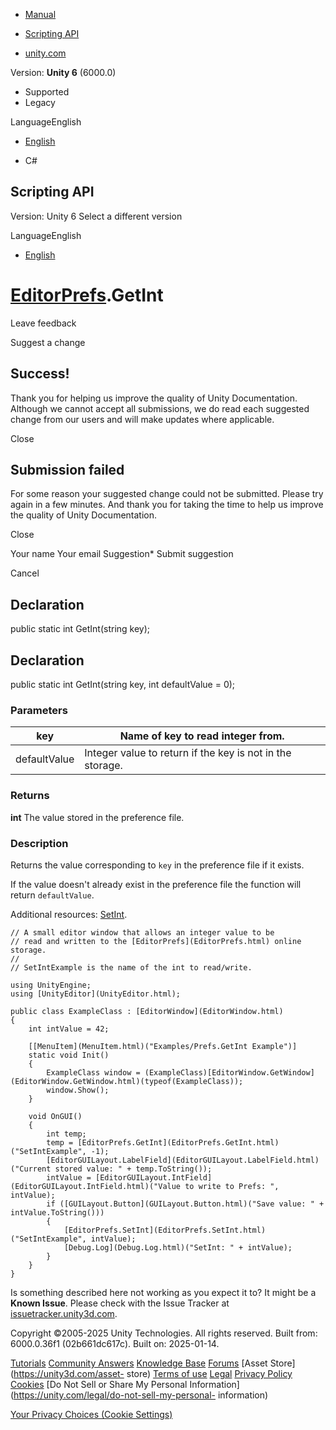 [ ]()

  * [Manual](../Manual/index.html)
  * [Scripting API](../ScriptReference/index.html)

  * [unity.com](https://unity.com/)

Version: **Unity 6** (6000.0)

  * Supported
  * Legacy

LanguageEnglish

  * [English]()

  * C#

[ ](https://docs.unity3d.com)

## Scripting API

Version: Unity 6 Select a different version

LanguageEnglish

  * [English]()

#  [EditorPrefs](EditorPrefs.html).GetInt

Leave feedback

Suggest a change

## Success!

Thank you for helping us improve the quality of Unity Documentation. Although
we cannot accept all submissions, we do read each suggested change from our
users and will make updates where applicable.

Close

## Submission failed

For some reason your suggested change could not be submitted. Please <a>try
again</a> in a few minutes. And thank you for taking the time to help us
improve the quality of Unity Documentation.

Close

Your name Your email Suggestion* Submit suggestion

Cancel

[ ]()

## Declaration

public static int GetInt(string key);

## Declaration

public static int GetInt(string key, int defaultValue = 0);

### Parameters

key | Name of key to read integer from.  
---|---  
defaultValue | Integer value to return if the key is not in the storage.  
  
### Returns

**int** The value stored in the preference file.

### Description

Returns the value corresponding to `key` in the preference file if it exists.

If the value doesn't already exist in the preference file the function will
return `defaultValue`.  
  
Additional resources: [SetInt](EditorPrefs.SetInt.html).

    
    
    // A small editor window that allows an integer value to be
    // read and written to the [EditorPrefs](EditorPrefs.html) online storage.
    //
    // SetIntExample is the name of the int to read/write.  
      
    using UnityEngine;
    using [UnityEditor](UnityEditor.html);  
      
    public class ExampleClass : [EditorWindow](EditorWindow.html)
    {
        int intValue = 42;  
      
        [[MenuItem](MenuItem.html)("Examples/Prefs.GetInt Example")]
        static void Init()
        {
            ExampleClass window = (ExampleClass)[EditorWindow.GetWindow](EditorWindow.GetWindow.html)(typeof(ExampleClass));
            window.Show();
        }  
      
        void OnGUI()
        {
            int temp;
            temp = [EditorPrefs.GetInt](EditorPrefs.GetInt.html)("SetIntExample", -1);
            [EditorGUILayout.LabelField](EditorGUILayout.LabelField.html)("Current stored value: " + temp.ToString());
            intValue = [EditorGUILayout.IntField](EditorGUILayout.IntField.html)("Value to write to Prefs: ", intValue);
            if ([GUILayout.Button](GUILayout.Button.html)("Save value: " + intValue.ToString()))
            {
                [EditorPrefs.SetInt](EditorPrefs.SetInt.html)("SetIntExample", intValue);
                [Debug.Log](Debug.Log.html)("SetInt: " + intValue);
            }
        }
    }
    

Is something described here not working as you expect it to? It might be a
**Known Issue**. Please check with the Issue Tracker at
[issuetracker.unity3d.com](https://issuetracker.unity3d.com).

Copyright ©2005-2025 Unity Technologies. All rights reserved. Built from:
6000.0.36f1 (02b661dc617c). Built on: 2025-01-14.

[Tutorials](https://unity3d.com/learn) [Community
Answers](https://answers.unity3d.com) [Knowledge
Base](https://support.unity3d.com/hc/en-us)
[Forums](https://forum.unity3d.com) [Asset Store](https://unity3d.com/asset-
store) [Terms of use](https://docs.unity3d.com/Manual/TermsOfUse.html)
[Legal](https://unity.com/legal) [Privacy
Policy](https://unity.com/legal/privacy-policy)
[Cookies](https://unity.com/legal/cookie-policy) [Do Not Sell or Share My
Personal Information](https://unity.com/legal/do-not-sell-my-personal-
information)

[Your Privacy Choices (Cookie Settings)](javascript:void\(0\);)

